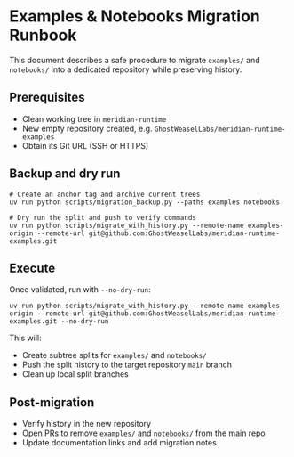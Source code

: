 # Examples & Notebooks Migration Runbook

This document describes a safe procedure to migrate `examples/` and `notebooks/` into a dedicated repository while preserving history.

## Prerequisites

- Clean working tree in `meridian-runtime`
- New empty repository created, e.g. `GhostWeaselLabs/meridian-runtime-examples`
- Obtain its Git URL (SSH or HTTPS)

## Backup and dry run

```
# Create an anchor tag and archive current trees
uv run python scripts/migration_backup.py --paths examples notebooks

# Dry run the split and push to verify commands
uv run python scripts/migrate_with_history.py --remote-name examples-origin --remote-url git@github.com:GhostWeaselLabs/meridian-runtime-examples.git
```

## Execute

Once validated, run with `--no-dry-run`:

```
uv run python scripts/migrate_with_history.py --remote-name examples-origin --remote-url git@github.com:GhostWeaselLabs/meridian-runtime-examples.git --no-dry-run
```

This will:
- Create subtree splits for `examples/` and `notebooks/`
- Push the split history to the target repository `main` branch
- Clean up local split branches

## Post-migration

- Verify history in the new repository
- Open PRs to remove `examples/` and `notebooks/` from the main repo
- Update documentation links and add migration notes
